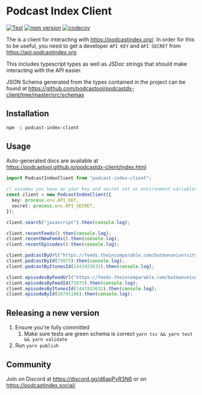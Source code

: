 # Podcast Index Client

[![Test](https://github.com/podcastool/podcastdx-client/workflows/Test/badge.svg?branch=master)](https://github.com/podcastool/podcastdx-client/actions/workflows/test.yaml) 
[![npm version](https://badge.fury.io/js/podcast-index-client.svg)](https://badge.fury.io/js/podcast-index-client)
[![codecov](https://codecov.io/gh/podcastool/podcastdx-client/branch/master/graph/badge.svg?token=BW5JV2GQS1)](https://codecov.io/gh/podcastool/podcastdx-client)

The is a client for interacting with <https://podcastindex.org/>. In order for this to be useful, you need to get a developer `API KEY` and `API SECRET` from <https://api.podcastindex.org>

This includes typescript types as well as JSDoc strings that should make interacting with the API easier.

JSON Schema generated from the types contained in the project can be found at <https://github.com/podcastool/podcastdx-client/tree/master/src/schemas>

## Installation

```sh
npm -i podcast-index-client
```

## Usage

Auto-generated docs are available at <https://podcastool.github.io/podcastdx-client/index.html>

```ts
import PodcastIndexClient from "podcast-index-client";

// assumes you have an your key and secret set as environment variables
const client = new PodcastIndexClient({
  key: process.env.API_KEY,
  secret: process.env.API_SECRET,
});

client.search("javascript").then(console.log);

client.recentFeeds().then(console.log);
client.recentNewFeeds().then(console.log);
client.recentEpisodes().then(console.log);

client.podcastByUrl("https://feeds.theincomparable.com/batmanuniversity").then(console.log);
client.podcastById(75075).then(console.log);
client.podcastByItunesId(1441923632).then(console.log);

client.episodesByFeedUrl("https://feeds.theincomparable.com/batmanuniversity").then(console.log);
client.episodesByFeedId(75075).then(console.log);
client.episodesByItunesId(1441923632).then(console.log);
client.episodeById(16795106).then(console.log);
```

## Releasing a new version

1. Ensure you're fully committed
   1. Make sure tests are green schema is correct `yarn tsc && yarn test && yarn validate`
2. Run `yarn publish`

## Community

Join on Discord at <https://discord.gg/d6apPvR3N6> or on <https://podcastindex.social/>
